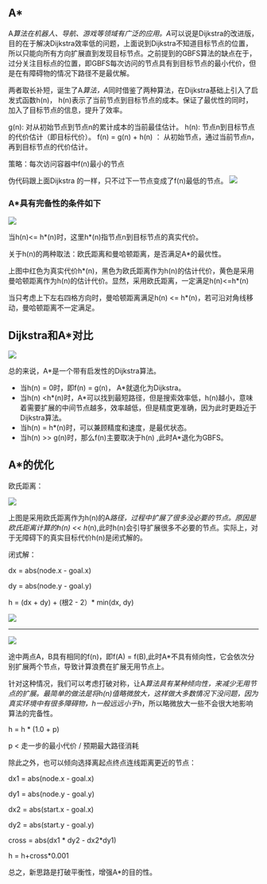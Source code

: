 ## A*
A*算法在机器人、导航、游戏等领域有广泛的应用。A*可以说是Dijkstra的改进版，目的在于解决Dijkstra效率低的问题，上面说到Dijkstra不知道目标节点的位置，所以只能向所有方向扩展直到发现目标节点。之前提到的GBFS算法的缺点在于，过分关注目标点的位置，即GBFS每次访问的节点具有到目标节点的最小代价，但是在有障碍物的情况下路径不是最优解。

两者取长补短，诞生了A*算法，A*同时借鉴了两种算法，在Dijkstra基础上引入了启发式函数h(n)， h(n)表示了当前节点到目标节点的成本。保证了最优性的同时，加入了目标节点的信息，提升了效率。

g(n): 对从初始节点到节点n的累计成本的当前最佳估计。
h(n): 节点n到目标节点的代价估计（即目标代价）。
f(n) = g(n) + h(n) ： 从初始节点，通过当前节点n，再到目标节点的代价估计。

策略：每次访问容器中f(n)最小的节点

伪代码跟上面Dijkstra 的一样，只不过下一节点变成了f(n)最低的节点。
![](https://pica.zhimg.com/v2-267c253de06ef20c7fd8fb46ac3e552e_1440w.jpg)

### A*具有完备性的条件如下
![](https://pic1.zhimg.com/v2-51b423ec081d17b24b0785e63f75c7b4_1440w.jpg)

当h(n)<= h*(n)时，这里h*(n)指节点n到目标节点的真实代价。

关于h(n)的两种取法：欧氏距离和曼哈顿距离，是否满足A*的最优性。

上图中红色为真实代价h*(n)，黑色为欧氏距离作为h(n)的估计代价，黄色是采用曼哈顿距离作为h(n)的估计代价。显然，采用欧氏距离，一定满足h(n)<=h*(n)

当只考虑上下左右四格方向时，曼哈顿距离满足h(n) <= h*(n)，若可沿对角线移动，曼哈顿距离不一定满足。

## Dijkstra和A*对比
![](https://picx.zhimg.com/v2-d4c02ea299ef8b5167da46603a0b72e7_1440w.jpg)

总的来说，A*是一个带有启发性的Dijkstra算法。

- 当h(n) = 0时，即f(n) = g(n)， A*就退化为Dijkstra。
- 当h(n) <h*(n)时，A*可以找到最短路径，但是搜索效率低，h(n)越小，意味着需要扩展的中间节点越多，效率越低，但是精度更准确，因为此时更趋近于Dijkstra算法。
- 当h(n) = h*(n)时，可以兼顾精度和速度，是最优状态。
- 当h(n) >> g(n)时，那么f(n)主要取决于h(n) ,此时A*退化为GBFS。

## A*的优化

欧氏距离：

![](https://pic1.zhimg.com/v2-f92a943e46cf2827454721b64f222bf6_1440w.jpg)

上图是采用欧氏距离作为h(n)的A*路径，过程中扩展了很多没必要的节点。原因是欧氏距离计算的h(n) << h*(n),此时h(n)会引导扩展很多不必要的节点。实际上，对于无障碍下的真实目标代价h(n)是闭式解的。

闭式解：

dx = abs(node.x - goal.x)

dy = abs(node.y - goal.y)

h = (dx + dy) + (根2 - 2）* min(dx, dy)

![](https://pic2.zhimg.com/v2-95dd9a322183e9eeecf4dd179f8917d7_1440w.jpg)

---

![](https://pic2.zhimg.com/v2-91b798afc9cd6f5ec4bc0b11c85aa461_1440w.jpg)

途中两点A，B具有相同的f(n)，即f(A) = f(B),此时A*不具有倾向性，它会依次分别扩展两个节点，导致计算浪费在扩展无用节点上。

针对这种情况，我们可以考虑打破对称，让A*算法具有某种倾向性，来减少无用节点的扩展。最简单的做法是将h(n)值略微放大，这样做大多数情况下没问题，因为真实环境中有很多障碍物，h一般远远小于h*，所以略微放大一些不会很大地影响算法的完备性。

h = h * (1.0 + p)

p < 走一步的最小代价 / 预期最大路径消耗

除此之外，也可以倾向选择离起点终点连线距离更近的节点：

dx1 = abs(node.x - goal.x)

dy1 = abs(node.y - goal.y)

dx2 = abs(start.x - goal.x)

dy2 = abs(start.y - goal.y)

cross = abs(dx1 * dy2 - dx2*dy1)

h = h+cross*0.001

总之，新思路是打破平衡性，增强A*的目的性。